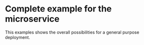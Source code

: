 # Complete example for the microservice

This examples shows the overall possibilities for a general purpose deployment.